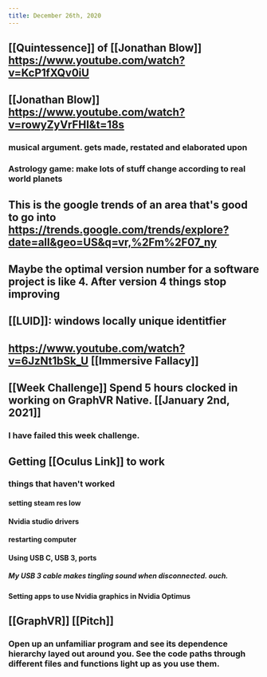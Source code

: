 ```yaml
---
title: December 26th, 2020
---
```


## [[Quintessence]] of [[Jonathan Blow]] https://www.youtube.com/watch?v=KcP1fXQv0iU

## [[Jonathan Blow]] https://www.youtube.com/watch?v=rowyZyVrFHI&t=18s
### musical argument. gets made, restated and elaborated upon

### Astrology game: make lots of stuff change according to real world planets

## This is the google trends of an area that's good to go into https://trends.google.com/trends/explore?date=all&geo=US&q=vr,%2Fm%2F07_ny

## Maybe the optimal version number for a software project is like 4. After version 4 things stop improving

## [[LUID]]: windows locally unique identitfier

## https://www.youtube.com/watch?v=6JzNt1bSk_U [[Immersive Fallacy]]

## [[Week Challenge]] Spend 5 hours clocked in working on GraphVR Native. [[January 2nd, 2021]]
### I have failed this week challenge.

## Getting [[Oculus Link]] to work
### things that haven't worked
#### setting steam res low

#### Nvidia studio drivers

#### restarting computer

#### Using USB C, USB 3, ports
##### My USB 3 cable makes tingling sound when disconnected. ouch.

#### Setting apps to use Nvidia graphics in Nvidia Optimus

## [[GraphVR]] [[Pitch]]
### Open up an unfamiliar program and see its dependence hierarchy layed out around you. See the code paths through different files and functions light up as you use them.
